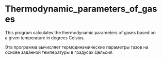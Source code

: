# Thermodynamic_parameters_of_gases
This program calculates the thermodynamic parameters of gases based on a given temperature in degrees Celsius. 

Эта программа вычисляет термодинамические параметры газов на основе заданной температуры в градусах Цельсия.
